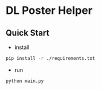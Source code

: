 # DL Poster Helper

## Quick Start

- install

```sh
pip install -r ./requirements.txt
```

- run

```sh
python main.py
```
